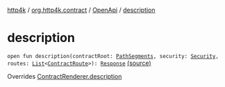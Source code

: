 [http4k](../../index.md) / [org.http4k.contract](../index.md) / [OpenApi](index.md) / [description](./description.md)

# description

`open fun description(contractRoot: `[`PathSegments`](../-path-segments/index.md)`, security: `[`Security`](../-security/index.md)`, routes: `[`List`](https://kotlinlang.org/api/latest/jvm/stdlib/kotlin.collections/-list/index.html)`<`[`ContractRoute`](../-contract-route/index.md)`>): `[`Response`](../../org.http4k.core/-response/index.md) [(source)](https://github.com/http4k/http4k/blob/master/http4k-contract/src/main/kotlin/org/http4k/contract/OpenApi.kt#L26)

Overrides [ContractRenderer.description](../-contract-renderer/description.md)

